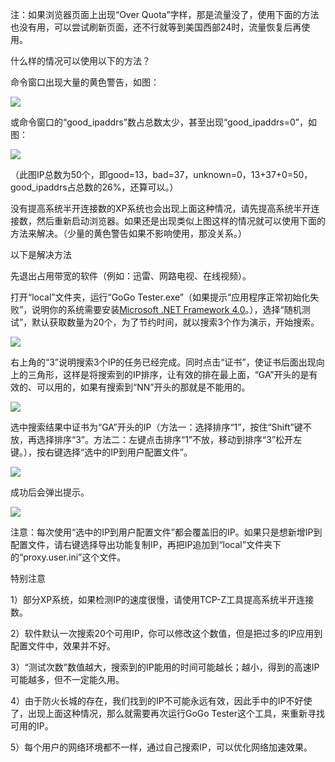 注：如果浏览器页面上出现“Over Quota”字样，那是流量没了，使用下面的方法也没有用，可以尝试刷新页面，还不行就等到美国西部24时，流量恢复后再使用。

什么样的情况可以使用以下的方法？

命令窗口出现大量的黄色警告，如图：

<img src="https://cloud.githubusercontent.com/assets/10429305/5640263/6fe8e79e-965e-11e4-87be-6e233fcfa942.png"/>

或命令窗口的“good_ipaddrs”数占总数太少，甚至出现“good_ipaddrs=0”，如图：

<img src="https://cloud.githubusercontent.com/assets/10429305/5640222/dcf445e6-965d-11e4-858e-a7964b165727.jpg"/>

（此图IP总数为50个，即good=13，bad=37，unknown=0，13+37+0=50，good_ipaddrs占总数的26%，还算可以。）

没有提高系统半开连接数的XP系统也会出现上面这种情况，请先提高系统半开连接数，然后重新启动浏览器。如果还是出现类似上图这样的情况就可以使用下面的方法来解决。（少量的黄色警告如果不影响使用，那没关系。）

以下是解决方法

先退出占用带宽的软件（例如：迅雷、网路电视、在线视频）。

打开“local”文件夹，运行“GoGo Tester.exe”（如果提示“应用程序正常初始化失败”，说明你的系统需要安装<a href="http://www.microsoft.com/zh-cn/download/details.aspx?id=17718" target="_blank">Microsoft .NET Framework 4.0</a>。），选择“随机测试”，默认获取数量为20个，为了节约时间，就以搜索3个作为演示，开始搜索。

<img src="https://cloud.githubusercontent.com/assets/10429305/5640706/2c1542dc-9664-11e4-8b0c-c3064716fe21.jpg"/>

右上角的“3”说明搜索3个IP的任务已经完成。同时点击“证书”，使证书后面出现向上的三角形，这样是将搜索到的IP排序，让有效的排在最上面，“GA”开头的是有效的、可以用的，如果有搜索到“NN”开头的那就是不能用的。

<img src="https://cloud.githubusercontent.com/assets/10429305/5642224/fd0601c6-9680-11e4-801d-10c135766463.jpg"/>

选中搜索结果中证书为“GA”开头的IP（方法一：选择排序“1”，按住“Shift”键不放，再选择排序“3”。方法二：左键点击排序“1”不放，移动到排序“3”松开左键。），按右键选择“选中的IP到用户配置文件”。

<img src="https://cloud.githubusercontent.com/assets/10429305/5641172/200015c6-966e-11e4-8c33-59e53f22ae1b.jpg"/>

成功后会弹出提示。

<img src="https://cloud.githubusercontent.com/assets/10429305/5641199/7cae8168-966e-11e4-8bcd-1a8bce04b2e7.png"/>

注意：每次使用“选中的IP到用户配置文件”都会覆盖旧的IP。如果只是想新增IP到配置文件，请右键选择导出功能复制IP，再把IP追加到“local”文件夹下的“proxy.user.ini”这个文件。

特别注意

1）部分XP系统，如果检测IP的速度很慢，请使用TCP-Z工具提高系统半开连接数。

2）软件默认一次搜索20个可用IP，你可以修改这个数值，但是把过多的IP应用到配置文件中，效果并不好。

3）“测试次数”数值越大，搜索到的IP能用的时间可能越长；越小，得到的高速IP可能越多，但不一定能久用。

4）由于防火长城的存在，我们找到的IP不可能永远有效，因此手中的IP不好使了，出现上面这种情况，那么就需要再次运行GoGo Tester这个工具，来重新寻找可用的IP。

5）每个用户的网络环境都不一样，通过自己搜索IP，可以优化网络加速效果。
